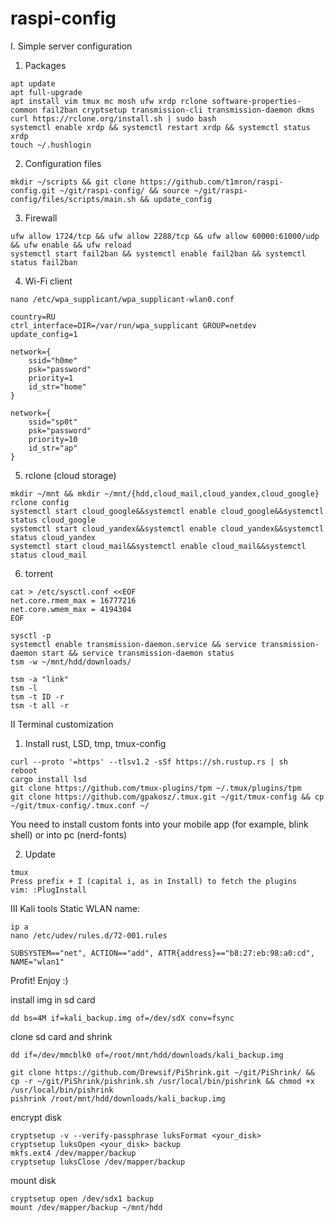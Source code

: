 # raspi-config

I. Simple server configuration 
1. Packages  
```
apt update
apt full-upgrade
apt install vim tmux mc mosh ufw xrdp rclone software-properties-common fail2ban cryptsetup transmission-cli transmission-daemon dkms
curl https://rclone.org/install.sh | sudo bash
systemctl enable xrdp && systemctl restart xrdp && systemctl status xrdp
touch ~/.hushlogin
```
2. Configuration files
```
mkdir ~/scripts && git clone https://github.com/t1mron/raspi-config.git ~/git/raspi-config/ && source ~/git/raspi-config/files/scripts/main.sh && update_config 
```
3. Firewall
```
ufw allow 1724/tcp && ufw allow 2288/tcp && ufw allow 60000:61000/udp && ufw enable && ufw reload
systemctl start fail2ban && systemctl enable fail2ban && systemctl status fail2ban
```
4. Wi-Fi client
```
nano /etc/wpa_supplicant/wpa_supplicant-wlan0.conf
```
```
country=RU
ctrl_interface=DIR=/var/run/wpa_supplicant GROUP=netdev
update_config=1

network={
    ssid="h0me"
    psk="password"
    priority=1
    id_str="home"
}

network={
    ssid="sp0t"
    psk="password"
    priority=10
    id_str="ap"
}
```
5. rclone (cloud storage)
```
mkdir ~/mnt && mkdir ~/mnt/{hdd,cloud_mail,cloud_yandex,cloud_google}
rclone config
systemctl start cloud_google&&systemctl enable cloud_google&&systemctl status cloud_google
systemctl start cloud_yandex&&systemctl enable cloud_yandex&&systemctl status cloud_yandex
systemctl start cloud_mail&&systemctl enable cloud_mail&&systemctl status cloud_mail
```
6. torrent
```
cat > /etc/sysctl.conf <<EOF
net.core.rmem_max = 16777216
net.core.wmem_max = 4194304
EOF
```
```
sysctl -p
systemctl enable transmission-daemon.service && service transmission-daemon start && service transmission-daemon status
tsm -w ~/mnt/hdd/downloads/
```
```
tsm -a "link"
tsm -l
tsm -t ID -r
tsm -t all -r
```
II Terminal customization

1. Install rust, LSD, tmp, tmux-config
```
curl --proto '=https' --tlsv1.2 -sSf https://sh.rustup.rs | sh
reboot
cargo install lsd
git clone https://github.com/tmux-plugins/tpm ~/.tmux/plugins/tpm
git clone https://github.com/gpakosz/.tmux.git ~/git/tmux-config && cp ~/git/tmux-config/.tmux.conf ~/
```
You need to install custom fonts into your mobile app (for example, blink shell) or into pc (nerd-fonts)<br/>

2. Update
```
tmux
Press prefix + I (capital i, as in Install) to fetch the plugins
vim: :PlugInstall
```
III Kali tools
Static WLAN name:
```
ip a
nano /etc/udev/rules.d/72-001.rules
```
```
SUBSYSTEM=="net", ACTION=="add", ATTR{address}=="b8:27:eb:98:a0:cd", NAME="wlan1"
```
Profit! Enjoy :)

install img in sd card
```
dd bs=4M if=kali_backup.img of=/dev/sdX conv=fsync
```
clone sd card and shrink
```
dd if=/dev/mmcblk0 of=/root/mnt/hdd/downloads/kali_backup.img

git clone https://github.com/Drewsif/PiShrink.git ~/git/PiShrink/ && cp -r ~/git/PiShrink/pishrink.sh /usr/local/bin/pishrink && chmod +x /usr/local/bin/pishrink
pishrink /root/mnt/hdd/downloads/kali_backup.img
```
encrypt disk
```
cryptsetup -v --verify-passphrase luksFormat <your_disk>
cryptsetup luksOpen <your_disk> backup
mkfs.ext4 /dev/mapper/backup
cryptsetup luksClose /dev/mapper/backup
```
mount disk
```
cryptsetup open /dev/sdx1 backup
mount /dev/mapper/backup ~/mnt/hdd
```
